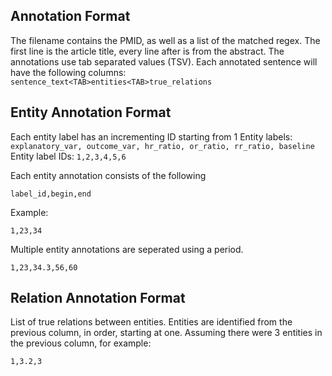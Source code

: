 ## Annotation Format
The filename contains the PMID, as well as a list of the matched regex. The first line is the article title, every line after is from the abstract. The annotations use tab separated values (TSV).
Each annotated sentence will have the following columns:
`sentence_text<TAB>entities<TAB>true_relations`

## Entity Annotation Format
Each entity label has an incrementing ID starting from 1
Entity labels: `explanatory_var, outcome_var, hr_ratio, or_ratio, rr_ratio, baseline`
Entity label IDs: `1,2,3,4,5,6`

Each entity annotation consists of the following
```
label_id,begin,end
```
Example:
```
1,23,34
```
Multiple entity annotations are seperated using a period.
```
1,23,34.3,56,60
```

## Relation Annotation Format
List of true relations between entities. Entities are identified from the previous column, in order, starting at one.
Assuming there were 3 entities in the previous column, for example:
```
1,3.2,3
```
